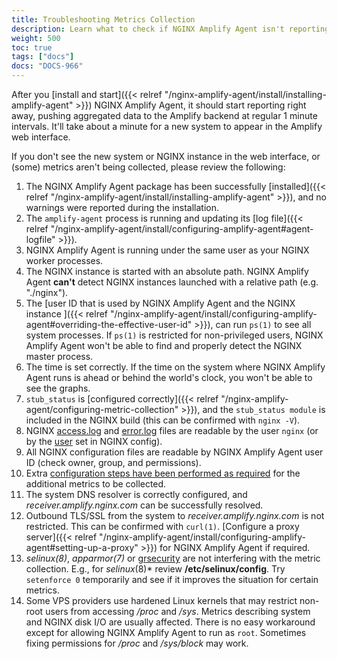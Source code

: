 ```yaml
---
title: Troubleshooting Metrics Collection
description: Learn what to check if NGINX Amplify Agent isn't reporting metrics.
weight: 500
toc: true
tags: ["docs"]
docs: "DOCS-966"
---
```


After you [install and start]({{< relref "/nginx-amplify-agent/install/installing-amplify-agent" >}}) NGINX Amplify Agent, it should start reporting right away, pushing aggregated data to the Amplify backend at regular 1 minute intervals. It'll take about a minute for a new system to appear in the Amplify web interface.

If you don't see the new system or NGINX instance in the web interface, or (some) metrics aren't being collected, please review the following:

  1. The NGINX Amplify Agent package has been successfully [installed]({{< relref "/nginx-amplify-agent/install/installing-amplify-agent" >}}), and no warnings were reported during the installation.
  2. The `amplify-agent` process is running and updating its [log file]({{< relref "/nginx-amplify-agent/install/configuring-amplify-agent#agent-logfile" >}}).
  3. NGINX Amplify Agent is running under the same user as your NGINX worker processes.
  4. The NGINX instance is started with an absolute path. NGINX Amplify Agent **can't** detect NGINX instances launched with a relative path (e.g. "./nginx").
  5. The [user ID that is used by NGINX Amplify Agent and the NGINX instance ]({{< relref "/nginx-amplify-agent/install/configuring-amplify-agent#overriding-the-effective-user-id" >}}), can run `ps(1)` to see all system processes. If `ps(1)` is restricted for non-privileged users, NGINX Amplify Agent won't be able to find and properly detect the NGINX master process.
  6. The time is set correctly. If the time on the system where NGINX Amplify Agent runs is ahead or behind the world's clock, you won't be able to see the graphs.
  7. `stub_status` is [configured correctly]({{< relref "/nginx-amplify-agent/configuring-metric-collection" >}}), and the `stub_status module` is included in the NGINX build (this can be confirmed with `nginx -V`).
  8. NGINX [access.log](http://nginx.org/en/docs/http/ngx_http_log_module.html) and [error.log](http://nginx.org/en/docs/ngx_core_module.html#error_log) files are readable by the user `nginx` (or by the [user](http://nginx.org/en/docs/ngx_core_module.html#user) set in NGINX config).
  9. All NGINX configuration files are readable by NGINX Amplify Agent user ID (check owner, group, and permissions).
  10. Extra [configuration steps have been performed as required](/metrics-metadata/nginx-metrics#additional-nginx-metrics) for the additional metrics to be collected.
  11. The system DNS resolver is correctly configured, and *receiver.amplify.nginx.com* can be successfully resolved.
  12. Outbound TLS/SSL from the system to *receiver.amplify.nginx.com* is not restricted. This can be confirmed with `curl(1)`. [Configure a proxy server]({{< relref "/nginx-amplify-agent/install/configuring-amplify-agent#setting-up-a-proxy" >}}) for NGINX Amplify Agent if required.
  13. *selinux(8)*, *apparmor(7)* or [grsecurity](https://grsecurity.net) are not interfering with the metric collection. E.g., for _selinux_(8)* review **/etc/selinux/config**. Try `setenforce 0` temporarily and see if it improves the situation for certain metrics.
  14. Some VPS providers use hardened Linux kernels that may restrict non-root users from accessing */proc* and */sys*. Metrics describing system and NGINX disk I/O are usually affected. There is no easy workaround except for allowing NGINX Amplify Agent to run as `root`. Sometimes fixing permissions for */proc* and */sys/block* may work.
  